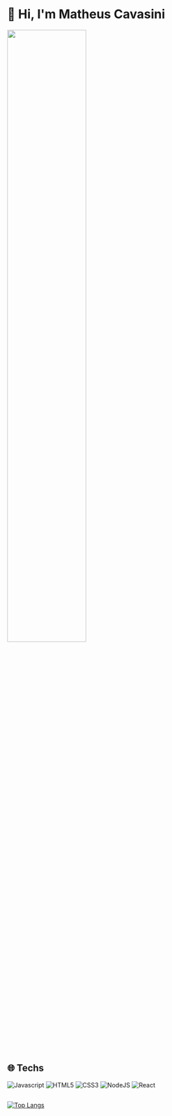 # 👋 Hi, I'm Matheus Cavasini

<img src="https://i.pinimg.com/originals/72/16/ce/7216cea6b07b606b03cf995596dad33c.gif" width="60%" height="60%" align="center">

## 🌐 Techs
![Javascript](https://img.shields.io/badge/JavaScript-F7DF1E?style=for-the-badge&logo=javascript&logoColor=black)
![HTML5](https://img.shields.io/badge/HTML5-E34F26?style=for-the-badge&logo=html5&logoColor=white)
![CSS3](https://img.shields.io/badge/CSS3-1572B6?style=for-the-badge&logo=css3&logoColor=white)
![NodeJS](https://img.shields.io/badge/Node.js-339933?style=for-the-badge&logo=nodedotjs&logoColor=white)
![React](https://img.shields.io/badge/React-20232A?style=for-the-badge&logo=react&logoColor=61DAFB)

##
[![Top Langs](https://github-readme-stats.vercel.app/api/top-langs/?username=Cavasini&layout=compact&theme=github_dark)](https://github.com/Cavasini/github-readme-stats)
##
